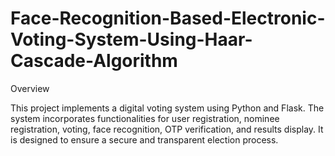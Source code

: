 # Face-Recognition-Based-Electronic-Voting-System-Using-Haar-Cascade-Algorithm

Overview

This project implements a digital voting system using Python and Flask. The system incorporates functionalities for user registration, nominee registration, voting, face recognition, OTP verification, and results display. It is designed to ensure a secure and transparent election process.
